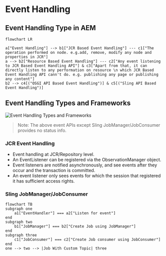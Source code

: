 # Event Handling

## Event Handling Type in AEM
```mermaid
flowchart LR 

a["Event Handling"] --> b1["JCR Based Event Handling"] --- c1["The operation performed on node. e.g.add, remove, modify any node and properties in JCR"]
a --> b2["Resource Based Event Handling"] --- c2["Any event listening to JCR Based Event Handling API"] & c3["Apart from that, it can directly listen to any performation on resource \n which JCR Based Event Handling API cann't do. e.g. publishing any page or publishing any content"]
b2 --> c4[("OSGI API Based Event Handling")] & c5[("Sling API Based Event Handling")]
```

## Event Handling Types and Frameworks
![Event Handling Types and Frameworks](/assets/img/aem/event-handling-1.png)
>Note: The above event APIs except Sling JobManager/JobConsumer provides no status info.

### JCR Event Handling
- Event handling at JCR/Repository level.
-	An EventListener can be registered via the ObservationManager object.
-	Event listeners are notified asynchronously, and see events after they occur and the transaction is committed.
-	An event listener only sees events for which the session that registered it has sufficient access rights.


### Sling JobManager/JobConsumer

```mermaid
flowchart TB
subgraph one
	a1["EventHandler"] === a2["Listen for event"]
end
subgraph two
	b1["JobManager"] === b2["Create Job using JobManager"]
end
subgraph three
	c1["JobConsumer"] === c2["Create Job consumer using JobConsumer"]
end
one --> two --> |Job With Custom Topic| three
```
